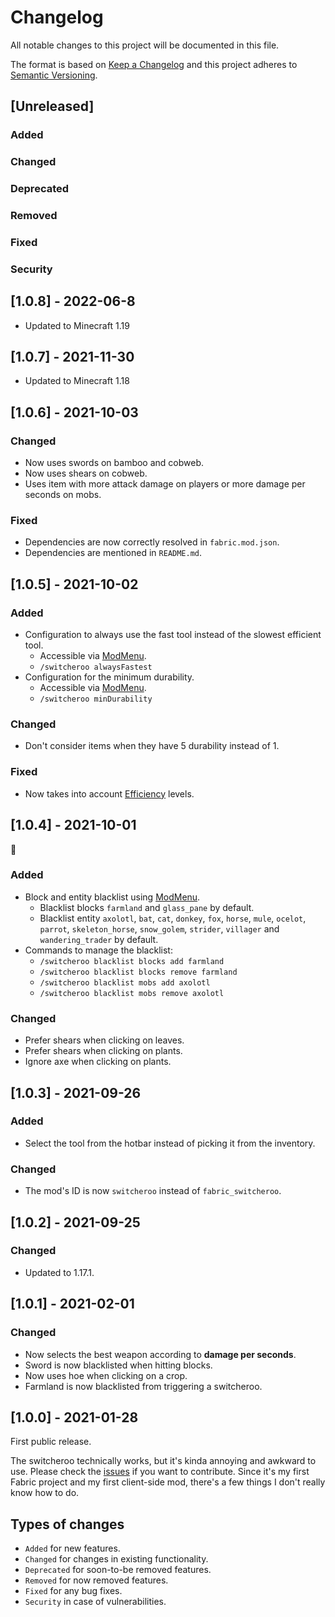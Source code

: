 # Changelog

All notable changes to this project will be documented in this file.

The format is based on [Keep a Changelog](https://keepachangelog.com/) and this project adheres to [Semantic Versioning](https://semver.org/).

## [Unreleased]

### Added

### Changed

### Deprecated

### Removed

### Fixed

### Security

## [1.0.8] - 2022-06-8

* Updated to Minecraft 1.19

## [1.0.7] - 2021-11-30

* Updated to Minecraft 1.18

## [1.0.6] - 2021-10-03

### Changed

* Now uses swords on bamboo and cobweb.
* Now uses shears on cobweb.
* Uses item with more attack damage on players or more damage per seconds on mobs.

### Fixed

* Dependencies are now correctly resolved in `fabric.mod.json`.
* Dependencies are mentioned in `README.md`.

## [1.0.5] - 2021-10-02

### Added

* Configuration to always use the fast tool instead of the slowest efficient tool.
  * Accessible via [ModMenu](https://github.com/TerraformersMC/ModMenu).
  * `/switcheroo alwaysFastest`
* Configuration for the minimum durability.
  * Accessible via [ModMenu](https://github.com/TerraformersMC/ModMenu).
  * `/switcheroo minDurability`

### Changed

* Don't consider items when they have 5 durability instead of 1.

### Fixed

* Now takes into account [Efficiency](https://minecraft.fandom.com/wiki/Efficiency) levels.

## [1.0.4] - 2021-10-01

🎃

### Added

* Block and entity blacklist using [ModMenu](https://github.com/TerraformersMC/ModMenu).
  * Blacklist blocks `farmland` and `glass_pane` by default.
  * Blacklist entity `axolotl`, `bat`, `cat`, `donkey`, `fox`, `horse`, `mule`, `ocelot`, `parrot`, `skeleton_horse`,
  `snow_golem`, `strider`, `villager` and `wandering_trader` by default.
* Commands to manage the blacklist:
  * `/switcheroo blacklist blocks add farmland`
  * `/switcheroo blacklist blocks remove farmland`
  * `/switcheroo blacklist mobs add axolotl`
  * `/switcheroo blacklist mobs remove axolotl`

### Changed

* Prefer shears when clicking on leaves.
* Prefer shears when clicking on plants.
* Ignore axe when clicking on plants.

## [1.0.3] - 2021-09-26

### Added

* Select the tool from the hotbar instead of picking it from the inventory.

### Changed

* The mod's ID is now `switcheroo` instead of `fabric_switcheroo`.

## [1.0.2] - 2021-09-25

### Changed

* Updated to 1.17.1.

## [1.0.1] - 2021-02-01

### Changed

* Now selects the best weapon according to __damage per seconds__.
* Sword is now blacklisted when hitting blocks.
* Now uses hoe when clicking on a crop.
* Farmland is now blacklisted from triggering a switcheroo.

## [1.0.0] - 2021-01-28

First public release.

The switcheroo technically works, but it's kinda annoying and awkward to use. Please check the [issues](https://gitlab.com/NatoBoram/fabric-switcheroo/issues)
if you want to contribute. Since it's my first Fabric project and my first client-side mod, there's a few things I don't
really know how to do.

## Types of changes

* `Added` for new features.
* `Changed` for changes in existing functionality.
* `Deprecated` for soon-to-be removed features.
* `Removed` for now removed features.
* `Fixed` for any bug fixes.
* `Security` in case of vulnerabilities.
